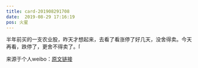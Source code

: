 ```yaml
---
title: card-201908291708
date:  2019-08-29 17:16:19
pos: 火星
---
```

半年前买的一支农业股，昨天才想起来，去看了看涨停了好几天，没舍得卖。今天再看，跌停了，更舍不得卖了。<span class="url-icon"><img alt=[允悲] src="https://h5.sinaimg.cn/m/emoticon/icon/default/d_yunbei-a14a649db8.png" style="width:1em; height:1em;" /></span> 

来源于个人weibo：[原文链接](https://m.weibo.cn/status/I4tGJ7rnd?mblogid=I4tGJ7rnd)